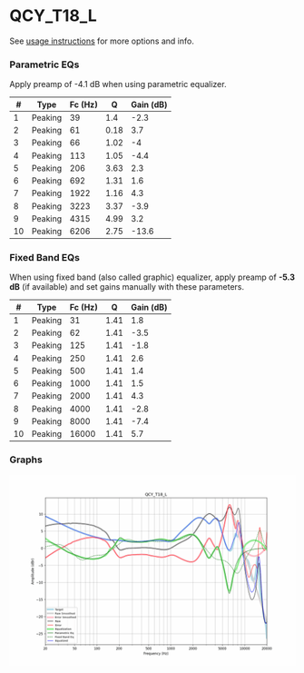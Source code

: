 # QCY_T18_L
See [usage instructions](https://github.com/jaakkopasanen/AutoEq#usage) for more options and info.

### Parametric EQs
Apply preamp of -4.1 dB when using parametric equalizer.

|   # | Type    |   Fc (Hz) |    Q |   Gain (dB) |
|-----|---------|-----------|------|-------------|
|   1 | Peaking |        39 | 1.4  |        -2.3 |
|   2 | Peaking |        61 | 0.18 |         3.7 |
|   3 | Peaking |        66 | 1.02 |        -4   |
|   4 | Peaking |       113 | 1.05 |        -4.4 |
|   5 | Peaking |       206 | 3.63 |         2.3 |
|   6 | Peaking |       692 | 1.31 |         1.6 |
|   7 | Peaking |      1922 | 1.16 |         4.3 |
|   8 | Peaking |      3223 | 3.37 |        -3.9 |
|   9 | Peaking |      4315 | 4.99 |         3.2 |
|  10 | Peaking |      6206 | 2.75 |       -13.6 |

### Fixed Band EQs
When using fixed band (also called graphic) equalizer, apply preamp of **-5.3 dB** (if available) and set gains manually with these parameters.

|   # | Type    |   Fc (Hz) |    Q |   Gain (dB) |
|-----|---------|-----------|------|-------------|
|   1 | Peaking |        31 | 1.41 |         1.8 |
|   2 | Peaking |        62 | 1.41 |        -3.5 |
|   3 | Peaking |       125 | 1.41 |        -1.8 |
|   4 | Peaking |       250 | 1.41 |         2.6 |
|   5 | Peaking |       500 | 1.41 |         1.4 |
|   6 | Peaking |      1000 | 1.41 |         1.5 |
|   7 | Peaking |      2000 | 1.41 |         4.3 |
|   8 | Peaking |      4000 | 1.41 |        -2.8 |
|   9 | Peaking |      8000 | 1.41 |        -7.4 |
|  10 | Peaking |     16000 | 1.41 |         5.7 |

### Graphs
![](./QCY_T18_L.png)
